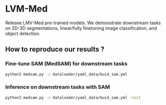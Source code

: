 # LVM-Med
Release LMV-Med pre-trained models. We demonstrate downstream tasks on 2D-3D segmentations, linear/fully finetuning image classification, and object detection.  

## How to reproduce our results ?
### Fine-tune SAM (MedSAM) for downstream tasks
```bash
python3 medsam.py -c dataloader/yaml_data/buid_sam.yml 
```
### Inference on downstream tasks with SAM 
```bash
python3 medsam.py -c dataloader/yaml_data/buid_sam.yml -test
```
